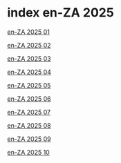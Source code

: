 # index en-ZA 2025

<a href="./01">en-ZA 2025 01</a>

<a href="./02">en-ZA 2025 02</a>

<a href="./03">en-ZA 2025 03</a>

<a href="./04">en-ZA 2025 04</a>

<a href="./05">en-ZA 2025 05</a>

<a href="./06">en-ZA 2025 06</a>

<a href="./07">en-ZA 2025 07</a>

<a href="./08">en-ZA 2025 08</a>

<a href="./09">en-ZA 2025 09</a>

<a href="./10">en-ZA 2025 10</a>
